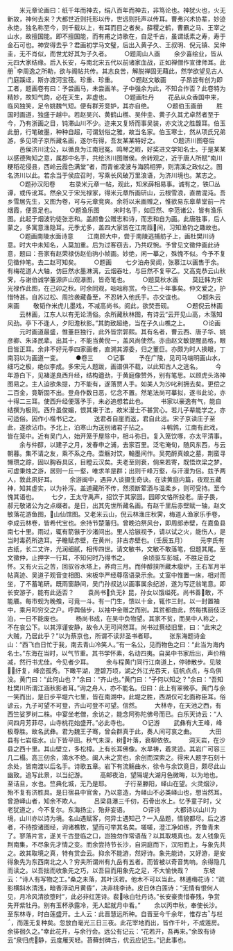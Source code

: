 <!-- { "loadSidebar": true } -->
　　米元章论画曰：纸千年而神去，绢八百年而神去，非笃论也。神犹火也，火无新故，神何去来？大都世近则托形以传，世远则托声以传耳。曹弗兴术协辈，妙迹永绝，独名称至今，则千载以上，有耳而目之者矣。薛稷之鹤，曹霸之马、王宰之山水，故擅国能。即不擅国能，而有甫之诗歌在，自足千古，虽谓纸素之寿，寿于金石可也。神安得去乎？君画初学马文璧，后出入黄子久、王叔明、倪元镇、吴仲圭，无不肖似，而世尤好其为子久者。
　　○题周山人画
　　余少喜绘业，皆从元四大家结缘。后入长安，与南北宋五代以前诸家血战，正如禅僧作宣律师耳。此册李周逸之所勒，欲与阁帖共传。其志良苦，解脱禅固无藉此，然学欲望见古人门庭蹊迳，斯亦渡河宝筏。珍重、珍重。
　　○题赵文敏画
　　子昂尝有创为即工者，题画卷有曰：予尝画马，未尝画羊。子中强余为此，不知合作否？此卷特为精妙，故知气韵，必在天生，非虚也。
　　○题画牡丹
　　花品从众香国中来，临风独笑，足令姚魏气短。便有群芳竞妒，其亦自绝。
　　○题伯玉画册
　　胜国时画道，独盛于越中。若赵吴兴、黄鹤山樵、吴仲圭、黄子久其尤卓然者至于今，乃有浙画之目，钝滞山川不少。迩来又复矫而事吴装，亦文沈之胜馥耳。伯玉此册，行笔破墨，种种自超，可谓划俗之雅，故当名家。伯玉寒士，然从项氏兄弟游，多见项子京所藏名画，遂尔有得，吾友某某特好之。
　　○题济川图卷后
　　邑侯济川沈公，以循良为江南冠冤。鸣琴之暇，好奖进文学知名士。于是某某以感德殉知之意，属郡中名手，共绘济川图赠侯。余转观之，近于唐人所赋“南川粳稻花侵县，西岭云霞色满堂”者，而青雀凌波与海鸥相狎，则清溪之政似之。图名济川以此。若余当于侯应召时，写乘长风破万里浪语，为济川境也。某志之。
　　○题孙汉阳卷
　　右录米元章一帖，观此，知米薛相易事。诚有之，铁□丛谭，或传讹耳。然余又于宋光禄家，得米元章所画研山，云根雪浪，直凿混沌。吾乡雪居先生，又图为卷，可与元章竞爽。余将以米画赠之，惟欲易东皋草堂前一片烟霞，便意足也。
　　○题渔乐图
　　宋时名手，如巨然、李范诸公，皆有渔乐图。此起于烟波钓徒张志和。盖颜鲁公赠志和诗，而志和自为画。此唐胜事，后人蒙之，多寓意渔隐耳。元季尤多，盖四大家皆在江南葭间，习知渔钓之趣故也。
　　○题画南陵水面诗意
　　江南顾大中，尝于南陵逃捕舫子上，画杜樊川诗意。时大中未知名，人莫加重。后为过客窃去，乃共叹惋。予曾见文徵仲画此诗意，题曰：吾家有赵荣禄仿赵伯驹小帧画。妙绝，闲一摹之，殊愧不似。今予不复见徵仲笔。去二赵可知矣。
　　○题画
　　七夕泊舟吴阊，张慕江以画售于余。有梅花道人大轴，仿巨然水墨淋漓，云烟吞吐，与巨然不复甲乙。又高克恭云山秋霁，与谢伯诚学董源庐山观瀑图，皆奇笔也。
　　○题莫秋水画
　　莫廷韩为宋光禄作此图，在己卯之秋。时余同观，咄咄称赏。今已二十年事矣。仲文爱之，护惜特甚。自苏过松、周捡袭藏备至，不忍转入他氏手。亦交谊也。
　　○题朱云来画
　　敬韬作米虎儿墨戏，不减高尚书。阅此，欲焚吾砚。
　　○题倪云林画
　　云林画，江东人以有无论清俗。余所藏秋林图，有诗云“云开见山高，木落知风劲。亭下不逢人，夕阳澹秋影。”其韵致超绝，当在子久山樵之上。
　　○论画
　　元时画道最盛，惟董巨独行，此外皆宗郭熙。其有名者，曹云西、唐子华、姚彦卿、朱泽民辈。出其十，不能当黄倪一，盖风尚使然。亦由赵文敏提醒品格，眼目皆正耳。余非不好元季四家画者，直溯其源委，归之董巨。亦颇为时人换眼，丁南羽以为画道一变。
　　●卷三
　　○记事
　　予在广陵，见司马端明画山水，细巧之极，绝似李成。多宋元人题跋，画谱俱不载，以此知古人之逃名。
　　今年游白下，见褚遂良西升经，结构遒劲，于黄庭像赞外，别有笔思。以顾虎头洛神图易之。主人迫欲朱提，力不能有，遂落贾人手。如美人为沙叱利拥去矣。更偿之二百金，竟靳固不出。登舟作数日恶，忆念不置。然笔法尚可摹拟，遂书此论，亦十得二三耳。使西升经便落予手，未必追想若此也。
　　书家以豪逸有气，能自结撰为极则。西升虽俊媚，恨其束于法，故米漫士不甚赏心。若儿子辈能学之，亦可适俗。因作小楷书记之。
　　送君者自崖而返，君自此远。宋子京读庄子至此，遂欲沾巾。予北上，泊寒山为送别诸君子拈之。
　　斗鹌鹑，江南有此戏，皆在笼中。近有吴门人，始开笼于屋除中，相斗弥日。复入笼饮啄，亦太平清事。
　　余与仲醇，以建子之月，发春申之浦，去家百里。泛宅淹旬，随风东西，与云朝暮。集不请之友，乘不系之舟。壶觞对饮，翰墨间作。吴苑酹真娘之墓，荆蛮寻懒瓒之踪，固以胸吞具区，目瞪云汉矣。夫老至则衰，倘来若寄，既悟炊梁之梦。可虚秉烛之游，居则一丘一壑，唯求羊是群；出则千峰万壑，与汗漫为侣。兹予两人，敦此夙好耳。
　　余游闽中，遇异人谈摄生奇诀。在读黄庭内篇，夜观五藏神，知其虚实，以为补泻。盖道藏所不传，然须断荤酒与温柔乡，则可受持。至今愧其语也。
　　七夕，王太守禹声，招饮于其家园。园即文恪所投老。唐子畏，郝元敬诸公为之点缀者。是日，出其先世所藏名画。有赵千里后赤壁赋一轴，赵文敏落花游鱼图，山仙馆图。又老米云山，倪云林渔庄秋霁，梅道人渔家乐手卷，李成云林卷，皆希代宝也。余持节楚藩归。曾晚泊祭风台，即周郎赤壁，在嘉鱼县南七十里。雨过，辄有箭镞于沙渚间出。里人拾镞视予，请以试之火，能伤人，是当时毒药所造耳。子瞻赋赤壁，在黄州，非古赤壁也。（壬辰五月）
　　元李氏有古纸，长二丈许，光润细腻，相传四世。请文敏书，文敏不敢落笔，但题其尾。至文徵仲，止押字一行耳，不知何时乃得书之。
　　余顷驱车彭城，不胜足音之怀。又有火云之苦，回驭谷水塔上，养疴三月。而仲醇挟所藏木瘿炉，王右军月半帖真迹、吴道子观音变相图、宋板华严经尊宿语录示余。丈室中惟置一床，相对而坐，了不蓄笔研。既雨窗静间，吴门孙叔达以画事属余纪游，遂为写迂翁笔意。即长安游子，能有此适否？
　　袁尚书负无礻昆，孙女以饿缢死。尚书善敢，不能餍。每市蚬为晚飧，可竟一斗。有一门生，馈以十金，辄作三封。以一封置袖中，乘月叩穷交之户。呼舆偕步，以袖中金赠之而别。其贫都由此，然每携丽伎泛泊，一日不能废也。
　　杨尚书成，在吴中负物望。其家不贫，而吴中人称之，不在哀公下。以其淳谨安静，故令人无可间然耳。尚书过蔡经旧里，曰：“此宋之大贼，乃居此乎？”以为蔡京也，所谓不读非圣书者耶。
　　张东海题诗金山：“西飞白日忙于我，南去青山冷笑人。”有一名公，见而物色之曰：“此当为海内名士。”东海在当时，以气节重。其书学怀素，名动四夷。自吴中书家后出，声价稍减，然行书尤佳。今见者少耳。
　　余与程黄门同行江南道上，停骖散步。见陂纡复，峰峦孤秀。下瞰平湖，澄碧万顷，湖之外江光吞天，征帆点点，与鸟俱没。黄门曰：“此何山也？”余曰：“齐山也。”黄门曰：“子何以知之？”余曰：“吾知杜樊川所谓江涵秋影者耳。”询之舟人，亦不能名。但曰：此上有翠微亭。黄门与余一笑而出，是日步平堤六七里，皆在南湖中。此堤之胜，西湖仅可北面称臣耳。俗谚云，九子可望不可登，齐山可登不可望。信然。
　　大林寺，在天池之西，有西竺娑罗树二株。中宴坐老僧，余访之，能念阿弥陀佛号而已。白乐天诗云：“人间四月芳菲尽，山寺桃花始盛开。”必此寺也。
　　○记游
　　武彝有大王峰，峰极尊胜。故名武彝。君为魏王子骞，曾会群真于此，奏人间可哀之曲。
　　大田县有七岩临水。山下皆平田。秋气未深，树叶落，衰柳依依。
　　洞天岩，在沙县之西十里。其山壁立，多松樟。上有长耳佛像。水旱祷，着灵迹。其岩广可容三几二榻。高三仞余，滴水不绝。闽人未之赏也，余创而深索之。得宋人题字石刻十余处，皆南渡以后名手。诗歌五章。岩下有流觞曲水，徐令与余饮竟日，颇尽此山幽致。追写此景，以当纪游。
　　高邮夜泊，望隔堤大湖月色微晦，以为地也。至诘旦，水也。竺典化城，无乃是耶。
　　子行至滕阳，峄山在望。火灵烟沙，殆不复有济胜具。是日宿县中官舍，乃以意造，为峄山不必类峄山也，想当然耳。曾游峄山者，知余不欺人。
　　吕梁县瀑三千仞，石骨出水上。忆予童子时，父老犹道之，今不复尔。东海扬尘，殆非妄语。
　　○评诗
　　大都诗以山川为境，山川亦以诗为境。名山遇赋客，何异士遇知己？一入品题，情貌都尽。后之游者，不待按诸图经，询诸樵牧，望而可举其名矣。嗟嗟，澄江净如练，齐鲁青未了。寥落片言，遂关千古登临之口，岂独勿作常语哉？以其取境真也。友人钱象先荆南集，不尽象先才情之变。而余尝持节长沙，自洞庭而下，汉阳而上，与象先共之。故其取境之真，特有赏会云。抑余不能游，然好诗。象先能诗，又好游，是安得象先为东西南北之人？穷夫所谓州有九岳有五者。而皆被以奇音隽响。余得隐几而读之。以吾拙而收象先之巧，以吾目而用象先之足，不大愉快哉？
　　东坡云：“诗人有写物之工。”桑之未落，其叶沃若。他木不可以当此。林逋梅花诗：“疏影横斜水清浅，暗香浮动月黄昏”，决非桃李诗。皮日休白莲诗：“无情有恨何人见，月冷风清欲堕时”，此必非红莲诗。裴咏白牡丹诗。”长安豪贵惜春残，争赏先开紫牡丹。别有玉杯承露冷，无人起就月中看。”
　　余以丙申秋，奉使长沙。至东林寺，时白莲盛开。土人云：此晋慧远所种。自晋至今千余年，惟存古与栏，而莲无复种矣。忽放白毫光三日三夜。此花宰地而出，皆作千叶，不成莲房。余徘徊久之。”幸此花开，与余行会。远公有记云：“花若开，吾再来。”余故有诗云“泉归虎静，云度雁天轻。苔藓封碑古，优云应记生。”记此事也。
